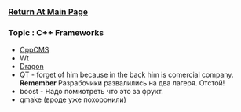 ### [Return At Main Page](../README.md)

### Topic : C++ Frameworks

* [CppCMS](http://cppcms.com/wikipp/en/page/main)
* Wt
* [Dragon](https://github.com/an-tao/drogon)
* QT - forget of him because in the back him is comercial company. **Remember** Разрабочики развалились на два лагеря. Отстой!
* boost - Надо помиотреть что это за фрукт.
* qmake (вроде уже похоронили)